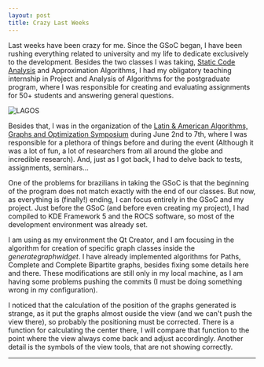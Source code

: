 ```yaml
---
layout: post
title: Crazy Last Weeks
---
```


Last weeks have been crazy for me. Since the GSoC began, I have been rushing everything related
to university and my life to dedicate exclusively to the development. Besides the two classes I
was taking, [Static Code Analysis](https://homepages.dcc.ufmg.br/~fernando/classes/dcc888/) and
Approximation Algorithms, I had my obligatory teaching internship in Project and Analysis of
Algorithms for the postgraduate program, where I was responsible for creating and evaluating
assignments for 50+ students and answering general questions.

![LAGOS](http://www.lagos2019.dcc.ufmg.br/wp-content/uploads/2019/05/logo-lagos-9.png)

Besides that, I was in the organization of the [Latin & American Algorithms, Graphs and 
Optimization Symposium](http://www.lagos2019.dcc.ufmg.br/) during June 2nd to 7th, where I was
responsible for a plethora of things before and during the event (Although it was a lot of fun, 
a lot of researchers from all around the globe and incredible research). And, just as I got back, 
I had to delve back to tests, assignments, seminars...

One of the problems for brazilians in taking the GSoC is that the beginning of the program does not
match exactly with the end of our classes. But now, as everything is (finally!) ending, I can focus
entirely in the GSoC and my project. Just before the GSoC (and before even creating my project), I
had compiled to KDE Framework 5 and the ROCS software, so most of the development environment
was already set.

I am using as my environment the Qt Creator, and I am focusing in the algorithm for creation
of specific graph classes inside the *generategraphwidget*. I have already implemented algorithms
for Paths, Complete and Complete Bipartite graphs, besides fixing some details here and there.
These modifications are still only in my local machine, as I am having some problems pushing the
commits (I must be doing something wrong in my configuration).

I noticed that the calculation of the position of the graphs generated is strange, as it put the
graphs almost ouside the view (and we can't push the view there), so probably the positioning
must be corrected. There is a function for calculating the center there, I will compare that
function to the point where the view always come back and adjust accordingly. Another detail
is the symbols of the view tools, that are not showing correctly.

-----
